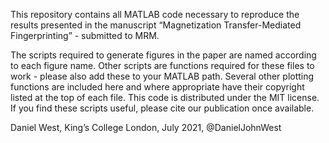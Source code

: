 This repository contains all MATLAB code necessary to reproduce the results presented in the manuscript “Magnetization Transfer-Mediated Fingerprinting” - submitted to MRM.

The scripts required to generate figures in the paper are named according to each figure name. Other scripts are functions required for these files to work - please also add these to your MATLAB path. Several other plotting functions are included here and where appropriate have their copyright listed at the top of each file. This code is distributed under the MIT license. If you find these scripts useful, please cite our publication once available.

Daniel West, King’s College London, July 2021, @DanielJohnWest
